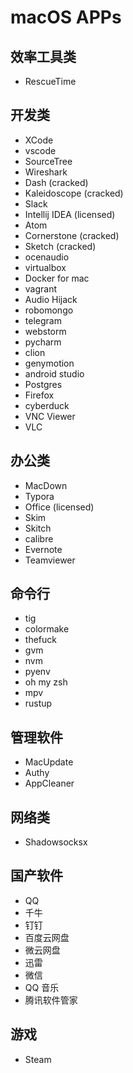 # macOS APPs

## 效率工具类
* RescueTime

## 开发类
* XCode
* vscode
* SourceTree
* Wireshark
* Dash (cracked)
* Kaleidoscope (cracked)
* Slack
* Intellij IDEA (licensed)
* Atom
* Cornerstone (cracked)
* Sketch (cracked)
* ocenaudio
* virtualbox
* Docker for mac
* vagrant
* Audio Hijack
* robomongo
* telegram
* webstorm
* pycharm
* clion
* genymotion
* android studio
* Postgres
* Firefox
* cyberduck
* VNC Viewer
* VLC

## 办公类
* MacDown
* Typora
* Office (licensed)
* Skim
* Skitch
* calibre
* Evernote
* Teamviewer

## 命令行
* tig
* colormake
* thefuck
* gvm
* nvm
* pyenv
* oh my zsh
* mpv
* rustup

## 管理软件
* MacUpdate
* Authy
* AppCleaner

## 网络类
* Shadowsocksx

## 国产软件
* QQ
* 千牛
* 钉钉
* 百度云网盘
* 微云网盘
* 迅雷
* 微信
* QQ 音乐
* 腾讯软件管家

## 游戏
* Steam
